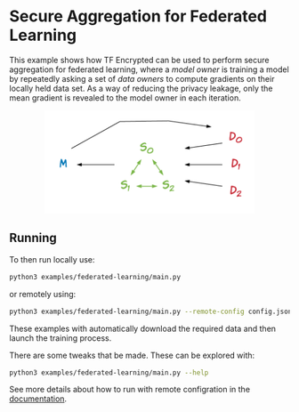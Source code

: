 # Secure Aggregation for Federated Learning

This example shows how TF Encrypted can be used to perform secure aggregation for federated learning, where a *model owner* is training a model by repeatedly asking a set of *data owners* to compute gradients on their locally held data set. As a way of reducing the privacy leakage, only the mean gradient is revealed to the model owner in each iteration.

<p align="center"><img src="./assets/flow.png" width="75%"/></p>

## Running

To then run locally use:

```sh
python3 examples/federated-learning/main.py
```

or remotely using:

```sh
python3 examples/federated-learning/main.py --remote-config config.json
```

These examples with automatically download the required data and then launch the training process.

There are some tweaks that be made. These can be explored with:

```sh
python3 examples/federated-learning/main.py --help
```

See more details about how to run with remote configration in the [documentation](/docs/RUNNING.md).
